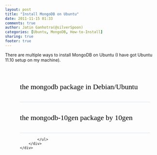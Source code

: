 ```yaml
---
layout: post
title: "Install MongoDB on Ubuntu"
date: 2011-11-15 01:33
comments: true
author: Jatin Ganhotra(@silverSpoon)
categories: [Ubuntu, MongoDB, How-to-Install]
sharing: true
footer: true
---
```

<script type="text/javascript" src="http://ajax.googleapis.com/ajax/libs/jquery/1.6.4/jquery.min.js"></script>
<script src="{{ root_url }}/javascripts/jquery.accordion.js"></script>
<script src="{{ root_url }}/javascripts/jquery.easing.1.3.js"></script>
<script type="text/javascript">
  $(function() {			
    var $j = jQuery.noConflict();
    $j('#st-accordion').accordion({
      oneOpenedItem	: true
    });
  });
</script>

<div class="container">
There are multiple ways to install MongoDB on Ubuntu (I have got Ubuntu 11.10 setup on my machine).
<div class="wrapper">
    <div id="st-accordion" class="st-accordion">
    <ul>
      <li>
    <a href="#">the mongodb package in Debian/Ubuntu<span class="st-arrow">Open or Close</span></a>
    <div class="st-content">
        On running
        {% codeblock %}
        sudo apt-cache show mongodb
        {% endcodeblock %}
        it will print out a lot of information about the package like
```
Package: mongodb
Architecture: i386
Version: 1:1.8.2-1ubuntu1
Depends: mongodb-server, mongodb-dev
Filename: pool/universe/m/mongodb/mongodb_1.8.2-1ubuntu1_i386.deb
```
        If you carefully notice, the version is outdated. If you wish to install it, run
        {% codeblock %}
        sudo apt-get install mongodb
        {% endcodeblock %}
        and mongodb will be installed for you alongwith<br/><em>libmozjs185-1.0 mongodb-clients mongodb-dev mongodb-server</em>
        </div>
    </li>
    <li>
        <a href="#">the mongodb-10gen package by 10gen<span class="st-arrow">Open or Close</span></a>
        <div class="st-content">

        To install the mongodb-10gen package, corresponding to the latest stable release, follow the instructions as follows:<br/>
        
        + Add the GPG key:
        {% codeblock %}
        sudo apt-key adv --keyserver keyserver.ubuntu.com --recv 7F0CEB10
        {% endcodeblock %}

        + Add this line verbatim to your <strong>/etc/apt/sources.list</strong>
``` ruby /etc/apt/sources.list
# if you are on older Ubuntus
deb http://downloads-distro.mongodb.org/repo/debian-sysvinit dist 10gen
# On new Ubuntus, add this
deb http://downloads-distro.mongodb.org/repo/ubuntu-upstart dist 10gen
```

        + Update the sources
        {% codeblock %}
        sudo apt-get update
        {% endcodeblock %}

        + Install the desired package(latest stable or latest development release)
        {% codeblock %}
        sudo apt-get install mongodb-10gen
        {% endcodeblock %}
            
        For more detailed guide on this, refer to <a href="http://www.mongodb.org/display/DOCS/Ubuntu+and+Debian+packages">MongoDB guide for Ubuntu and Debian packages</a>

        </div>
    </li>
		<li>
      <a href="#">Unix binaries<span class="st-arrow">Open or Close</span></a>
      <div class="st-content">
32-bit
``` javascript
$ # replace "2.0.1" in the url below with the version you want
$ curl http://downloads.mongodb.org/linux/mongodb-linux-i686-2.0.1.tgz > mongo.tgz
$ tar xzf mongo.tgz
```
64-bit
``` javascript
$ # replace "2.0.1" in the url below with the version you want
$ curl http://downloads.mongodb.org/linux/mongodb-linux-x86_64-2.0.1.tgz > mongo.tgz
$ tar xzf mongo.tgz
```          
      </div>
    </li>
		<li>
      <a href="#">Building from source<span class="st-arrow">Open or Close</span></a>
      <div class="st-content">
        + Install prerequisites
        For Ubuntu 10.04+ :<br/>
        (For older versions, refer <a href="http://www.mongodb.org/display/DOCS/Building+for+Linux"> MongoDB guide for building from source </a> )
``` javascript
apt-get -y install tcsh git-core scons g++
apt-get -y install libpcre++-dev libboost-dev libreadline-dev xulrunner-1.9.2-dev
apt-get -y install libboost-program-options-dev libboost-thread-dev libboost-filesystem-dev libboost-date-time-dev
```
        + Get source
``` javascript
git clone git://github.com/mongodb/mongo.git && cd mongo
git tag -l
git checkout r2.0.0
```
        + Build
        {% codeblock %}
        scons all
        {% endcodeblock %}
        + Install --prefix can be anywhere you want to contain your binaries e.g. /usr/local or /opt/mongo.
        {% codeblock %}
        scons --prefix=/opt/mongo install
        {% endcodeblock %}
    </div>
  </li>

            </ul>
        </div>
    </div>
</div>
<div>
<style type="text/css">
a{color:#000;text-decoration:none;}.wrapper{width:90%;max-width:800px;margin:30px auto;}.st-accordion{width:100%;min-width:270px;margin:0 auto;}.st-accordion ul li{height:100px;border-bottom:1px solid #c7deef;border-top:1px solid #fff;overflow:hidden;}.st-accordion ul li:first-child{border-top:none;}.st-accordion ul li > a{font-family:'Josefin Slab',Georgia, serif;text-shadow:1px 1px 1px #fff;font-size:24px;display:block;position:relative;line-height:100px;outline:none;-webkit-transition:color .2s ease-in-out;-moz-transition:color .2s ease-in-out;-o-transition:color .2s ease-in-out;-ms-transition:color .2s ease-in-out;transition:color .2s ease-in-out;}.st-accordion ul li > a span{background:transparent url({{ root_url }}/images/down.png) no-repeat center center;text-indent:-9000px;width:26px;height:14px;position:absolute;top:50%;right:-26px;margin-top:-7px;opacity:0;-webkit-transition:all .2s ease-in-out;-moz-transition:all .2s ease-in-out;-o-transition:all .2s ease-in-out;-ms-transition:all .2s ease-in-out;transition:all .2s ease-in-out;}.st-accordion ul li > a:hover span{opacity:1;right:10px;}.st-accordion ul li.st-open > a span{-webkit-transform:rotate(180deg);-moz-transform:rotate(180deg);transform:rotate(180deg);right:10px;opacity:1;}.st-content{padding:5px 0 30px;}.st-content p{font-size:16px;font-family:Georgia, serif;font-style:italic;line-height:28px;padding:0 4px 15px;}.st-content img{width:125px;border-right:1px solid #fff;border-bottom:1px solid #fff;}.st-accordion ul li > a:hover,.st-accordion ul li.st-open > a{color:#1693eb;}@media screen and max-width 320px{.st-accordion ul li > a{font-size:36px;}}
</style>
</div>
